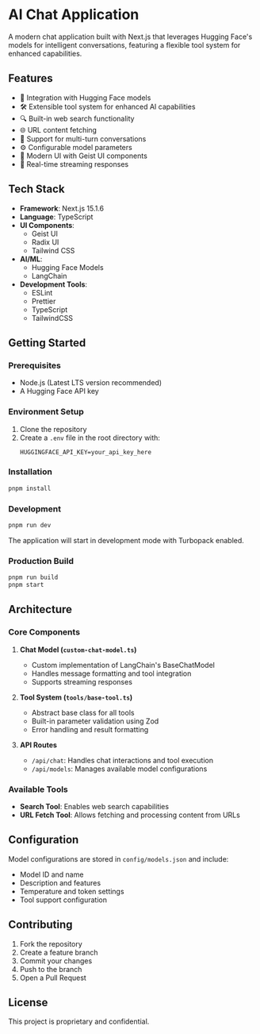 # AI Chat Application

A modern chat application built with Next.js that leverages Hugging Face's models for intelligent conversations, featuring a flexible tool system for enhanced capabilities.

## Features

- 🤖 Integration with Hugging Face models
- 🛠️ Extensible tool system for enhanced AI capabilities
- 🔍 Built-in web search functionality
- 🌐 URL content fetching
- 💬 Support for multi-turn conversations
- ⚙️ Configurable model parameters
- 🎨 Modern UI with Geist UI components
- 🔄 Real-time streaming responses

## Tech Stack

- **Framework**: Next.js 15.1.6
- **Language**: TypeScript
- **UI Components**: 
  - Geist UI
  - Radix UI
  - Tailwind CSS
- **AI/ML**: 
  - Hugging Face Models
  - LangChain
- **Development Tools**:
  - ESLint
  - Prettier
  - TypeScript
  - TailwindCSS

## Getting Started

### Prerequisites

- Node.js (Latest LTS version recommended)
- A Hugging Face API key

### Environment Setup

1. Clone the repository
2. Create a `.env` file in the root directory with:
   ```
   HUGGINGFACE_API_KEY=your_api_key_here
   ```

### Installation

```bash
pnpm install
```

### Development

```bash
pnpm run dev
```

The application will start in development mode with Turbopack enabled.

### Production Build

```bash
pnpm run build
pnpm start
```

## Architecture

### Core Components

1. **Chat Model (`custom-chat-model.ts`)**
   - Custom implementation of LangChain's BaseChatModel
   - Handles message formatting and tool integration
   - Supports streaming responses

2. **Tool System (`tools/base-tool.ts`)**
   - Abstract base class for all tools
   - Built-in parameter validation using Zod
   - Error handling and result formatting

3. **API Routes**
   - `/api/chat`: Handles chat interactions and tool execution
   - `/api/models`: Manages available model configurations

### Available Tools

- **Search Tool**: Enables web search capabilities
- **URL Fetch Tool**: Allows fetching and processing content from URLs

## Configuration

Model configurations are stored in `config/models.json` and include:
- Model ID and name
- Description and features
- Temperature and token settings
- Tool support configuration

## Contributing

1. Fork the repository
2. Create a feature branch
3. Commit your changes
4. Push to the branch
5. Open a Pull Request

## License

This project is proprietary and confidential.

